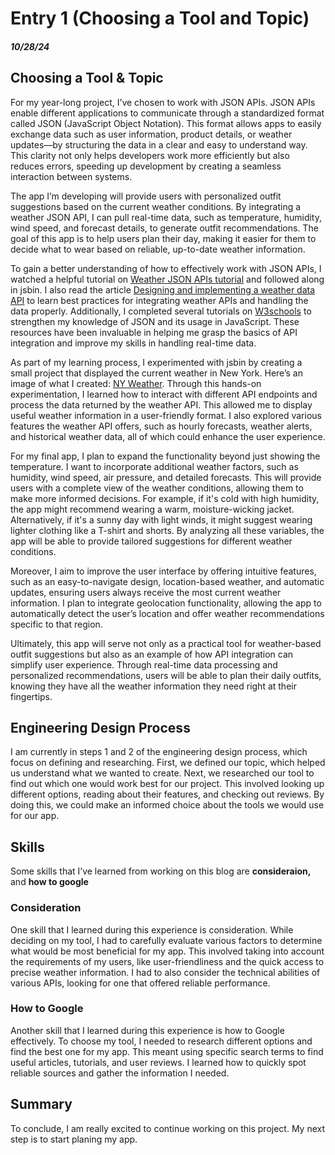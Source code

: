 # Entry 1 (Choosing a Tool and Topic)
##### 10/28/24

## Choosing a Tool & Topic
For my year-long project, I’ve chosen to work with JSON APIs. JSON APIs enable different applications to communicate through a standardized format called JSON (JavaScript Object Notation). This format allows apps to easily exchange data such as user information, product details, or weather updates—by structuring the data in a clear and easy to understand way. This clarity not only helps developers work more efficiently but also reduces errors, speeding up development by creating a seamless interaction between systems.

The app I’m developing will provide users with personalized outfit suggestions based on the current weather conditions. By integrating a weather JSON API, I can pull real-time data, such as temperature, humidity, wind speed, and forecast details, to generate outfit recommendations. The goal of this app is to help users plan their day, making it easier for them to decide what to wear based on reliable, up-to-date weather information.

To gain a better understanding of how to effectively work with JSON APIs, I watched a helpful tutorial on [Weather JSON APIs tutorial](https://www.youtube.com/watch?v=LHAAT9cnQlY) and followed along in jsbin. I also read the article [Designing and implementing a weather data API](https://www.tinybird.co/blog-posts/designing-and-implementing-a-weather-data-api) to learn best practices for integrating weather APIs and handling the data properly. Additionally, I completed several tutorials on [W3schools](https://www.w3schools.com/js/js_json_intro.asp) to strengthen my knowledge of JSON and its usage in JavaScript. These resources have been invaluable in helping me grasp the basics of API integration and improve my skills in handling real-time data.

As part of my learning process, I experimented with jsbin by creating a small project that displayed the current weather in New York. Here’s an image of what I created: [NY Weather](ny-weather.png). Through this hands-on experimentation, I learned how to interact with different API endpoints and process the data returned by the weather API. This allowed me to display useful weather information in a user-friendly format. I also explored various features the weather API offers, such as hourly forecasts, weather alerts, and historical weather data, all of which could enhance the user experience.

For my final app, I plan to expand the functionality beyond just showing the temperature. I want to incorporate additional weather factors, such as humidity, wind speed, air pressure, and detailed forecasts. This will provide users with a complete view of the weather conditions, allowing them to make more informed decisions. For example, if it's cold with high humidity, the app might recommend wearing a warm, moisture-wicking jacket. Alternatively, if it's a sunny day with light winds, it might suggest wearing lighter clothing like a T-shirt and shorts. By analyzing all these variables, the app will be able to provide tailored suggestions for different weather conditions.

Moreover, I aim to improve the user interface by offering intuitive features, such as an easy-to-navigate design, location-based weather, and automatic updates, ensuring users always receive the most current weather information. I plan to integrate geolocation functionality, allowing the app to automatically detect the user’s location and offer weather recommendations specific to that region.

Ultimately, this app will serve not only as a practical tool for weather-based outfit suggestions but also as an example of how API integration can simplify user experience. Through real-time data processing and personalized recommendations, users will be able to plan their daily outfits, knowing they have all the weather information they need right at their fingertips.

## Engineering Design Process 
I am currently in steps 1 and 2 of the engineering design process, which focus on defining and researching. First, we defined our topic, which helped us understand what we wanted to create. Next, we researched our tool to find out which one would work best for our project. This involved looking up different options, reading about their features, and checking out reviews. By doing this, we could make an informed choice about the tools we would use for our app.

## Skills 
Some skills that I’ve learned from working on this blog are **consideraion,** and **how to google**
### Consideration
One skill that I learned during this experience is consideration. While deciding on my tool, I had to carefully evaluate various factors to determine what would be most beneficial for my app. This involved taking into account the requirements of my users, like user-friendliness and the quick access to precise weather information. I had to also consider the technical abilities of various APIs, looking for one that offered reliable performance. 

### How to Google 
Another skill that I learned during this experience is how to Google effectively. To choose my tool, I needed to research different options and find the best one for my app. This meant using specific search terms to find useful articles, tutorials, and user reviews. I learned how to quickly spot reliable sources and gather the information I needed.
## Summary
To conclude, I am really excited to continue working on this project. My next step is to start planing my app. 
